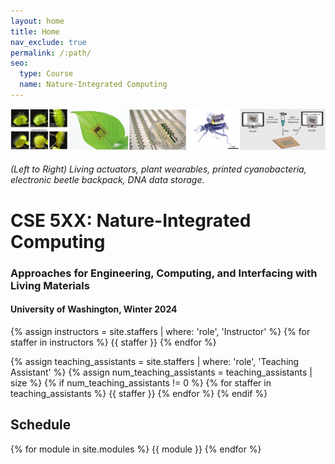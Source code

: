 ```yaml
---
layout: home
title: Home
nav_exclude: true
permalink: /:path/
seo:
  type: Course
  name: Nature-Integrated Computing
---
```

![splash_img](assets/images/nic_sampler.png)
###### _(Left to Right) Living actuators, plant wearables, printed cyanobacteria, electronic beetle backpack, DNA data storage._
<!-- _(Left to Right) Living actuators, plant wearables, printed cyanobacteria, electronic beetle backpack, DNA data storage._ -->
# CSE 5XX: Nature-Integrated Computing
### Approaches for Engineering, Computing, and Interfacing with Living Materials 
#### University of Washington, Winter 2024
{% assign instructors = site.staffers | where: 'role', 'Instructor' %}
{% for staffer in instructors %}
{{ staffer }}
{% endfor %}

{% assign teaching_assistants = site.staffers | where: 'role', 'Teaching Assistant' %}
{% assign num_teaching_assistants = teaching_assistants | size %}
{% if num_teaching_assistants != 0 %}
{% for staffer in teaching_assistants %}
{{ staffer }}
{% endfor %}
{% endif %}

## Schedule
{% for module in site.modules %}
{{ module }}
{% endfor %}